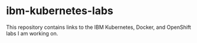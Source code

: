 # ibm-kubernetes-labs
This repository contains links to the IBM Kubernetes, Docker, and OpenShift labs I am working on.
